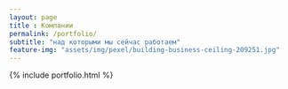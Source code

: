 ```yaml
--- 
layout: page
title : Компании
permalink: /portfolio/
subtitle: "над которыми мы сейчас работаем" 
feature-img: "assets/img/pexel/building-business-ceiling-209251.jpg"
---
```


{% include portfolio.html %}
